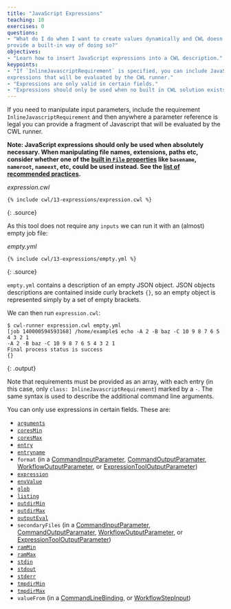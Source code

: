 ```yaml
---
title: "JavaScript Expressions"
teaching: 10
exercises: 0
questions:
- "What do I do when I want to create values dynamically and CWL doesn't
provide a built-in way of doing so?"
objectives:
- "Learn how to insert JavaScript expressions into a CWL description."
keypoints:
- "If `InlineJavascriptRequirement` is specified, you can include JavaScript
expressions that will be evaluated by the CWL runner."
- "Expressions are only valid in certain fields."
- "Expressions should only be used when no built in CWL solution exists."
---
```

If you need to manipulate input parameters, include the requirement
`InlineJavascriptRequirement` and then anywhere a parameter reference is
legal you can provide a fragment of Javascript that will be evaluated by
the CWL runner.

__Note: JavaScript expressions should only be used when absolutely necessary.
When manipulating file names, extensions, paths etc, consider whether one of the
[built in `File` properties][file-prop] like `basename`, `nameroot`, `nameext`,
etc, could be used instead.
See the [list of recommended practices][rec-practices].__

*expression.cwl*

~~~
{% include cwl/13-expressions/expression.cwl %}
~~~
{: .source}

As this tool does not require any `inputs` we can run it with an (almost) empty
job file:

*empty.yml*

~~~
{% include cwl/13-expressions/empty.yml %}
~~~
{: .source}

`empty.yml` contains a description of an empty JSON object. JSON objects
descriptions are contained inside curly brackets `{}`, so an empty object is
represented simply by a set of empty brackets.

We can then run `expression.cwl`:

~~~
$ cwl-runner expression.cwl empty.yml
[job 140000594593168] /home/example$ echo -A 2 -B baz -C 10 9 8 7 6 5 4 3 2 1
-A 2 -B baz -C 10 9 8 7 6 5 4 3 2 1
Final process status is success
{}
~~~
{: .output}

Note that requirements must be provided as an array, with each entry (in this
case, only `class: InlineJavascriptRequirement`) marked by a `-`. The same
syntax is used to describe the additional command line arguments.

You can only use expressions in certain fields.  These are:

- [`arguments`](http://www.commonwl.org/v1.0/CommandLineTool.html#CommandLineTool)
- [`coresMin`](http://www.commonwl.org/v1.0/CommandLineTool.html#ResourceRequirement)
- [`coresMax`](http://www.commonwl.org/v1.0/CommandLineTool.html#ResourceRequirement)
- [`entry`](http://www.commonwl.org/v1.0/CommandLineTool.html#Dirent)
- [`entryname`](http://www.commonwl.org/v1.0/CommandLineTool.html#Dirent)
- `format` (in a [CommandInputParameter](http://www.commonwl.org/v1.0/CommandLineTool.html#CommandInputParameter), [CommandOutputParamater](http://www.commonwl.org/v1.0/CommandLineTool.html#CommandOutputParameter), [WorkflowOutputParameter](http://www.commonwl.org/v1.0/Workflow.html#WorkflowOutputParameter), or [ExpressionToolOutputParameter](http://www.commonwl.org/v1.0/Workflow.html#ExpressionToolOutputParameter))
- [`expression`](http://www.commonwl.org/v1.0/Workflow.html#ExpressionTool)
- [`envValue`](http://www.commonwl.org/v1.0/CommandLineTool.html#EnvironmentDef)
- [`glob`](http://www.commonwl.org/v1.0/CommandLineTool.html#CommandOutputBinding)
- [`listing`](http://www.commonwl.org/v1.0/CommandLineTool.html#InitialWorkDirRequirement)
- [`outdirMin`](http://www.commonwl.org/v1.0/CommandLineTool.html#ResourceRequirement)
- [`outdirMax`](http://www.commonwl.org/v1.0/CommandLineTool.html#ResourceRequirement)
- [`outputEval`](http://www.commonwl.org/v1.0/CommandLineTool.html#CommandOutputBinding)
- `secondaryFiles` (in a [CommandInputParameter](http://www.commonwl.org/v1.0/CommandLineTool.html#CommandInputParameter), [CommandOutputParamater](http://www.commonwl.org/v1.0/CommandLineTool.html#CommandOutputParameter), [WorkflowOutputParameter](http://www.commonwl.org/v1.0/Workflow.html#WorkflowOutputParameter), or [ExpressionToolOutputParameter](http://www.commonwl.org/v1.0/Workflow.html#ExpressionToolOutputParameter))
- [`ramMin`](http://www.commonwl.org/v1.0/CommandLineTool.html#ResourceRequirement)
- [`ramMax`](http://www.commonwl.org/v1.0/CommandLineTool.html#ResourceRequirement)
- [`stdin`](http://www.commonwl.org/v1.0/CommandLineTool.html#CommandLineTool)
- [`stdout`](http://www.commonwl.org/v1.0/CommandLineTool.html#CommandLineTool)
- [`stderr`](http://www.commonwl.org/v1.0/CommandLineTool.html#CommandLineTool)
- [`tmpdirMin`](http://www.commonwl.org/v1.0/CommandLineTool.html#ResourceRequirement)
- [`tmpdirMax`](http://www.commonwl.org/v1.0/CommandLineTool.html#ResourceRequirement)
- `valueFrom` (in a [CommandLineBinding](http://www.commonwl.org/v1.0/CommandLineTool.html#CommandLineBinding), or [WorkflowStepInput](http://www.commonwl.org/v1.0/Workflow.html#WorkflowStepInput))


[file-prop]: http://www.commonwl.org/v1.0/CommandLineTool.html#File
[rec-practices]: http://www.commonwl.org/user_guide/rec-practices/
